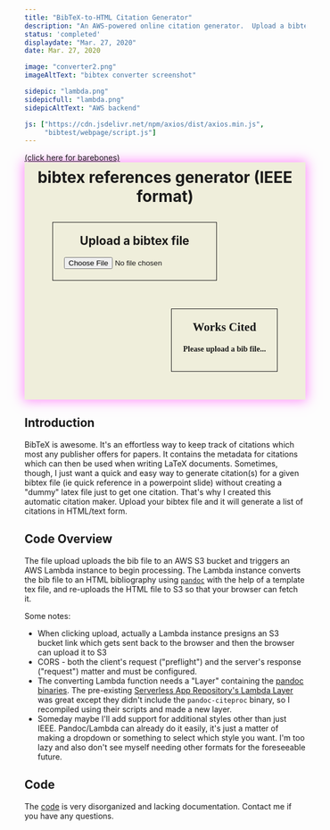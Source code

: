 ```yaml
---
title: "BibTeX-to-HTML Citation Generator"
description: "An AWS-powered online citation generator.  Upload a bibtex file and copy/paste the formatted citations."
status: 'completed'
displaydate: "Mar. 27, 2020"
date: Mar. 27, 2020

image: "converter2.png"
imageAltText: "bibtex converter screenshot"

sidepic: "lambda.png"
sidepicfull: "lambda.png"
sidepicAltText: "AWS backend"

js: ["https://cdn.jsdelivr.net/npm/axios/dist/axios.min.js",
     "bibtest/webpage/script.js"]
---
```


<div style="clear:both; margin:0"></div>
<a href="./bibtest/webpage/index.html">(click here for barebones)</a>
<div class="hello" style="padding:10px; box-shadow: 0px 0px 20px 2px #ff51faa8; background-color: #efeedb; max-width:800px;">
    <h1 align="center" style="margin-top: 0px">bibtex references generator (IEEE format)</h1>
    <div id="uploadcontainer" style="float:left; border-style:solid; border-width:thin; padding:20px; margin:40px; margin-top:10px; text-align:center;">
        <h2 style="margin-top: 0">Upload a bibtex file</h2>
        <input id="inputfile" type="file" accept=".bib" onchange="onFileChange(this);">
        <br />
        <button id="removeimgbutton" onclick="removeImage()" hidden="true">Remove</button>
        <button id="uploadimgbutton" onclick="uploadImage()" hidden="true">Convert!</button>
    </div>
    <div id="resultcontainer" style="float:right; border-style:solid; border-width:thin; padding:20px; margin:40px; margin-top:10px; font-family: times;">
        <h2 align="center" style="margin-top: 0; text-align:center">Works Cited</h2>
        <a id="htmllink" hidden="true">Click here to download the bare html!</a>
        <div id="result" style="font-size: 9pt; line-height: 9pt;"><h3 align="center">Please upload a bib file...</h3></div>
    </div>
    <div style="clear:both; margin:0"></div>
</div>

## Introduction
BibTeX is awesome.  It's an effortless way to keep track of citations which most any publisher offers for papers.  It contains the metadata for citations which can then be used when writing LaTeX documents.  Sometimes, though, I just want a quick and easy way to generate citation(s) for a given bibtex file (ie quick reference in a powerpoint slide) without creating a "dummy" latex file just to get one citation.  That's why I created this automatic citation maker.  Upload your bibtex file and it will generate a list of citations in HTML/text form.

## Code Overview
The file upload uploads the bib file to an AWS S3 bucket and triggers an AWS Lambda instance to begin processing.  The Lambda instance converts the bib file to an HTML bibliography using [`pandoc`](https://pandoc.org) with the help of a template tex file, and re-uploads the HTML file to S3 so that your browser can fetch it.

Some notes:

* When clicking upload, actually a Lambda instance presigns an S3 bucket link which gets sent back to the browser and then the browser can upload it to S3
* CORS - both the client's request ("preflight") and the server's response ("request") matter and must be configured.
* The converting Lambda function needs a "Layer" containing the [pandoc binaries](./bibtest/pandoc_binaries.zip).  The pre-existing [Serverless App Repository's Lambda Layer](https://github.com/serverlesspub/pandoc-aws-lambda-binary) was great except they didn't include the `pandoc-citeproc` binary, so I recompiled using their scripts and made a new layer.
* Someday maybe I'll add support for additional styles other than just IEEE.  Pandoc/Lambda can already do it easily, it's just a matter of making a dropdown or something to select which style you want.  I'm too lazy and also don't see myself needing other formats for the foreseeable future.

## Code
The [code](bibtest) is very disorganized and lacking documentation.  Contact me if you have any questions.